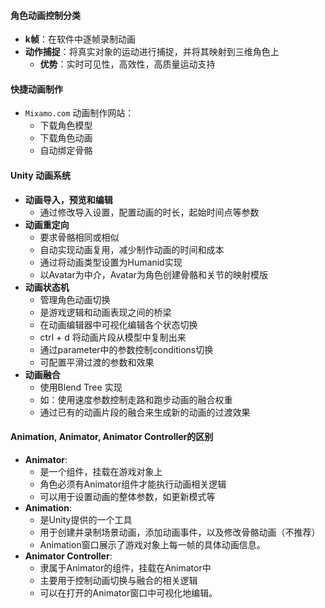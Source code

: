 #### 角色动画控制分类
- **k帧**：在软件中逐帧录制动画
- **动作捕捉**：将真实对象的运动进行捕捉，并将其映射到三维角色上
	- **优势**：实时可见性，高效性，高质量运动支持

#### 快捷动画制作
- `Mixamo.com` 动画制作网站：
	- 下载角色模型
	- 下载角色动画
	- 自动绑定骨骼

#### Unity 动画系统
- **动画导入，预览和编辑**
	- 通过修改导入设置，配置动画的时长，起始时间点等参数
- **动画重定向**
	- 要求骨骼相同或相似
	- 自动实现动画复用，减少制作动画的时间和成本
	- 通过将动画类型设置为Humanid实现
	- 以Avatar为中介，Avatar为角色创建骨骼和关节的映射模版
- **动画状态机**
	- 管理角色动画切换
	- 是游戏逻辑和动画表现之间的桥梁
	- 在动画编辑器中可视化编辑各个状态切换
	- ctrl + d 将动画片段从模型中复制出来
	- 通过parameter中的参数控制conditions切换
	- 可配置平滑过渡的参数和效果
- **动画融合**
	- 使用Blend Tree 实现
	- 如：使用速度参数控制走路和跑步动画的融合权重
	- 通过已有的动画片段的融合来生成新的动画的过渡效果

#### Animation, Animator, Animator Controller的区别
- **Animator**:
	- 是一个组件，挂载在游戏对象上
	- 角色必须有Animator组件才能执行动画相关逻辑
	- 可以用于设置动画的整体参数，如更新模式等
- **Animation**:
	- 是Unity提供的一个工具
	- 用于创建并录制场景动画，添加动画事件，以及修改骨骼动画（不推荐）
	- Animation窗口展示了游戏对象上每一帧的具体动画信息。
- **Animator Controller**: 
	- 隶属于Animator的组件，挂载在Animator中
	- 主要用于控制动画切换与融合的相关逻辑
	- 可以在打开的Animator窗口中可视化地编辑。